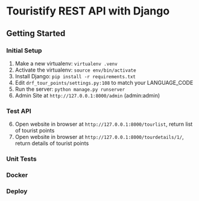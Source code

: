 Touristify REST API with Django
=========================

Getting Started
---------------

### Initial Setup ###
1. Make a new virtualenv: ``virtualenv .venv``
2. Activate the virtualenv: ``source env/bin/activate``
3. Install Django: ``pip install -r requirements.txt``
4. Edit ``drf_tour_points/settings.py:108`` to match your LANGUAGE_CODE 
5. Run the server: ``python manage.py runserver``
6. Admin Site at ``http://127.0.0.1:8000/admin`` (admin:admin)


### Test API ###

6. Open website in browser at ``http://127.0.0.1:8000/tourlist``, return list of tourist points
7. Open website in browser at ``http://127.0.0.1:8000/tourdetails/1/``, return details of tourist points


### Unit Tests ###

### Docker ###


### Deploy ###
